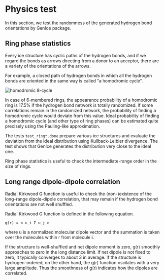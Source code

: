 # Physics test

In this section, we test the randomness of the generated hydrogen bond orientations by GenIce package.

## Ring phase statistics

Every ice structure has cyclic paths of the hydrogen bonds, and if we regard the bonds as arrows directing from a donor to an acceptor, there are a variety of the orientations of the arrows.

For example, a closed path of hydrogen bonds in which all the hydrogen bonds are oriented in the same way is called "a homodromic cycle".

![homodromic 8-cycle](https://upload.wikimedia.org/wikipedia/commons/5/50/DC8.png "An example of the homodromic cycle.")

In case of 6-membered rings, the appearance probability of a homodromic ring is 17.5% if the hydrogen bond network is totally randomized. If some correlations remain in the randomized network, the probability of finding a homodromic cycle would deviate from this value. Ideal probability of finding a homodromic cycle (and other type of ring phases) can be estimated quite precisely using the Pauling-like approximation.

The tests `test_ring*.done` prepare various ice structures and evaluate the deviation from the ideal distribution using Kullback-Leibler divergence.  The test shows that GenIce generates the distribution very close to the ideal one.

Ring phase statistics is useful to check the intermediate-range order in the size of rings.


## Long range dipole-dipole correlation

Radial Kirkwood G function is useful to check the (non-)existence of the long-range dipole-dipole correlation, that may remain if the hydrogen bond orientations are not well shuffled.

Radial Kirkwood G function is defined in the following equation.

    g(r) = < u_i Σ u_j >
	
where u is a normalized molecular dipole vector and the summation is taken over the molecules within r from molecule i.

If the structure is well-shuffled and net dipole moment is zero, g(r) smoothly approaches to zero in the long distance limit.  If net dipole is not fixed to zero, it typically converges to about 3 in average.  If the structure is hydrogen-ordered, on the other hand, the g(r) function oscilates with a very large amplitude.  Thus the smoothness of g(r) indicates how the dipoles are correlated.

